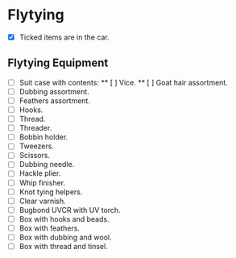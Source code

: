 # Flytying

* [x] Ticked items are in the car. 

## Flytying Equipment 

* [ ] Suit case with contents:
   ** [ ] Vice.
   ** [ ] Goat hair assortment.
* [ ] Dubbing assortment.
* [ ] Feathers assortment.
* [ ] Hooks.
* [ ] Thread.
* [ ] Threader.
* [ ] Bobbin holder.
* [ ] Tweezers.
* [ ] Scissors.
* [ ] Dubbing needle.
* [ ] Hackle plier.
* [ ] Whip finisher.
* [ ] Knot tying helpers.
* [ ] Clear varnish.
* [ ] Bugbond UVCR with UV torch.
* [ ] Box with hooks and beads.
* [ ] Box with feathers.
* [ ] Box with dubbing and wool.
* [ ] Box with thread and tinsel.
